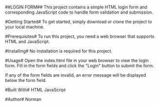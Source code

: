 ##LOGIN FORM##
This project contains a simple HTML login form and corresponding JavaScript code to handle form validation and submission.

#Getting Started#
To get started, simply download or clone the project to your local machine.

#Prerequisites#
To run this project, you need a web browser that supports HTML and JavaScript.

#Installing#
No installation is required for this project.

#Usage#
Open the index.html file in your web browser to view the login form. Fill in the form fields and click the "Login" button to submit the form.

If any of the form fields are invalid, an error message will be displayed below the form field.

#Built With#
HTML
JavaScript

#Author#
Norman
